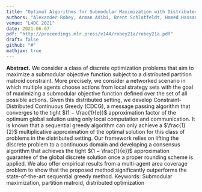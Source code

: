 ```yaml
---
title: "Optimal Algorithms for Submodular Maximization with Distributed Constraints"
authors: "Alexander Robey, Arman Adibi, Brent Schlotfeldt, Hamed Hassani, George J. Pappas"
venue: "L4DC 2021"
date: 2021-06-07
pdf: "http://proceedings.mlr.press/v144/robey21a/robey21a.pdf"
draft: false
github: "#"
mathjax: true
---
```


**Abstract.** We consider a class of discrete optimization problems that aim to maximize a submodular objective function subject to a distributed partition matroid constraint. More precisely, we consider a networked scenario in which multiple agents choose actions from local strategy sets with the goal of maximizing a submodular objective function defined over the set of all possible actions. Given this distributed setting, we develop Constraint-Distributed Continuous Greedy (CDCG), a message passing algorithm that converges to the tight $(1 − \frac{1}{e})$ approximation factor of the optimum global solution using only local computation and communication. It is known that a sequential greedy algorithm can only achieve a $\frac{1}{2}$ multiplicative approximation of the optimal solution for this class of problems in the distributed setting. Our framework relies on lifting the discrete problem to a continuous domain and developing a consensus algorithm that achieves the tight $(1 − \frac{1}{e})$ approximation guarantee of the global discrete solution once a proper rounding scheme is applied. We also offer empirical results from a multi-agent area coverage problem to show that the proposed method significantly outperforms the state-of-the-art sequential greedy method.
Keywords: Submodular maximization, partition matroid, distributed optimization